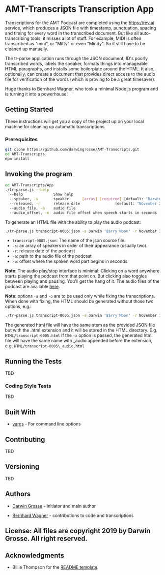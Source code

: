 # AMT-Transcripts Transcription App

Transcriptions for the AMT Podcast are completed using the https://rev.ai service, which produces a JSON file with timestamp, punctuation, spacing and timing for every word in the transcribed document. But like all auto-transcribing tools, it misses a lot of stuff. For example, MIDI is often transcribed as "mini", or "Mitty" or even "Mindy". So it still have to be cleaned up manually.

The tr-parse application runs through the JSON document, ID's poorly transcribed words, labels the speaker, formats things into manageable HTML paragraphs, and installs some boilerplate around the HTML. It also, optionally, can create a document that provides direct access to the audio file for verification of the words (which is proving to be a great timesaver).

Huge thanks to Bernhard Wagner, who took a minimal Node.js program and is turning it into a powerhouse!

## Getting Started

These instructions will get you a copy of the project up on your local machine for cleaning up automatic transcriptions.

### Prerequisites

```bash
git clone https://github.com/darwingrosse/AMT-Transcripts.git
cd AMT-Transcripts
npm install
```

## Invoking the program
```bash
cd AMT-Transcripts/App
./tr-parse.js --help
  --help              Show help                                        [boolean]
  --speaker, -s       speaker      [array] [required] [default: "Darwin Grosse"]
  --released, -r      release date                [default: "November 25, 2019"]
  --audio_file, -a    audio file
  --audio_offset, -o  audio file offset when speech starts in seconds [float]
```

To generate an HTML file with the ability to play the audio podcast:

```bash
./tr-parse.js transcript-0005.json -s Darwin 'Barry Moon' -r November 10, 2013 -a path_to_podcast_audio/Podcast_005_BMoon.mp3 -o 6.1
```
* `transcript-0005.json`: The name of the json source file.
* `-s`: an array of speakers in order of their appearance (usually two).
* `-r`: release date of the podcast
* `-a`: path to the audio file of the podcast
* `-o`: offset where the spoken word part begins in seconds

**Note**: The audio play/stop interface is minimal: Clicking on a word anywhere starts playing the podcast from that point on. But clicking also toggles between playing and pausing. You'll get the hang of it. The audio files of the podcast are available [here](http://artmusictech.libsyn.com/).

**Note**: options `-a` and `-o` are to be used only while fixing the transcriptions.
When done with fixing, the HTML should be generated without those two options,
e.g.:

```bash
./tr-parse.js transcript-0005.json -s Darwin 'Barry Moon' -r November 10, 2013
```

The generated html file will have the same stem as the provided JSON file but with the
.html extension and it will be stored in the HTML directory. E.g.
`HTML/transcript-0005.html`
If the `-a` option is passed, the generated html file will have the same name with \_audio
appended before the extension, e.g. `HTML/transcript-0005\_audio.html`

## Running the Tests

TBD

### Coding Style Tests

TBD

## Built With

* [yargs](https://github.com/yargs/yargs) - For command line options

## Contributing

TBD

## Versioning

TBD

## Authors

* [Darwin Grosse](http://www.darwingrosse.com/) - initiator and main author

* [Bernhard Wagner](http://bernhardwagner.net) - contributions to code and transcriptions

## License: All files are copyright 2019 by Darwin Grosse. All right reserved.

## Acknowledgments

* Billie Thompson for the [README template](https://gist.github.com/PurpleBooth).
